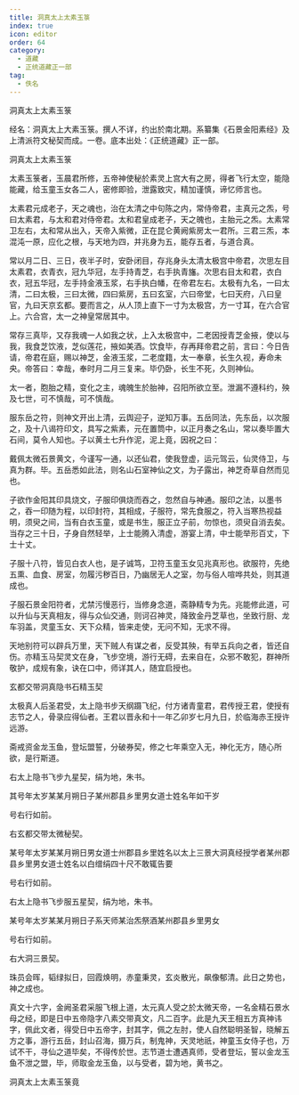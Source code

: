 ```yaml
---
title: 洞真太上太素玉箓
index: true
icon: editor
order: 64
category:
  - 道藏
  - 正统道藏正一部
tag:
  - 佚名
---
```


洞真太上太素玉箓  

经名：洞真太上大素玉箓。撰人不详，约出於南北期。系纂集《石景金阳素经》及上清派符文秘契而成。一卷。底本出处：《正统道藏》正一部。  

洞真太上太素玉箓  

太素玉箓者，玉晨君所修，五帝神使秘於素灵上宫大有之房，得者飞行太空，能隐能藏，给玉童玉女各二人，密修即验，泄露致灾，精加谨慎，谛忆师言也。  

太素君元成老子，天之魂也，治在太清之中句陈之内，常侍帝君，主真元之炁，号曰太素君，与太和君对侍帝君。太和君皇成老子，天之魄也，主胎元之炁。太素常卫左右，太和常从出入，天帝入紫微，正在昆仑黄阙紫房太一君所。三君三炁，本混沌一原，应化之根，与天地为四，并兆身为五，能存五者，与道合真。  

常以月二日、三日，夜半子时，安卧闭目，存兆身头太清太极宫中帝君，次思左目太素君，衣青衣，冠九华冠，左手持青芝，右手执青旛。次思右目太和君，衣白衣，冠五华冠，左手持金液玉浆，右手执白幡，在帝君左右。太极有九名，一曰太清，二曰太极，三曰太微，四曰紫房，五曰玄室，六曰帝堂，七曰天府，八曰皇官，九曰天京玄都。要而言之，从人顶上直下一寸为太极宫，方一寸耳，在六合官上。六合宫，太一之神皇常居其中。  

常存三真毕，又存我魂一人如我之状，上入太极宫中，二老因授青芝金掖，使以与我，我食芝饮液，芝似莲花，掖如美酒。饮食毕，存再拜帝君之前，言曰：今日告请，帝君在庭，赐以神芝，金液玉浆，二老度籍，太一奉章，长生久视，寿命未央。帝答曰：幸哉，奉时月二月三复来。毕仍卧，长生不死，久则神仙。  

太一者，胞胎之精，变化之主，魂魄生於胎神，召阳所欲立至。泄漏不遵科约，殃及七世，可不慎哉，可不慎哉。  

服东岳之符，则神文开出上清，云舆迎子，逆知万事。五岳同法，先东岳，以次服之，及十八谒符印文，具写之紫素，元在置筒中，以正月奏之名山，常以奏毕置大石间，莫令人知也。子以黄土七升作泥，泥上竟，因祝之曰：  

戴佩太微石景黄文，今谨写一通，以还仙君，使我登虚，运元驾云，仙灵侍卫，与真为群。毕。五岳悉如此法，则名山石室神仙之文，为子露出，神芝奇草自然而见也。  

子欲作金阳其印具烧文，子服印俱烧而吞之，忽然自与神通。服印之法，以墨书之，吞一印随为程，以印封符，其相成，子服符，常先食服之，符入当寒热视益明，须臾之间，当有白衣玉童，或是书生，服正立子前，勿惊也，须臾自消去矣。当存之三十日，子身自然轻举，上士能腾入清虚，游宴上清，中士能举形百丈，下士十丈。  

子服十八符，皆见白衣人也，是子诚笃，卫符玉童玉女见兆真形也。欲服符，先绝五熏、血食、房室，勿履污秽百日，乃幽居无人之室，勿与俗人喧哗共处，则其道成也。  

子服石景金阳符者，尤禁污慢恶行，当修身念道，斋静精专为先。兆能修此道，可以升仙与天真相友，得与众仙交通，则诃召神灵，降致金丹芝草也，坐致行厨、龙车羽盖，灵童玉女、天下众精，皆来走使，无问不知，无求不得。  

天地别符可以辟兵万里，天下贼人有谋之者，反受其殃，有举五兵向之者，皆还自伤。亦精玉马契灵文在身，飞步空境，游行无碍，去来自在，众邪不敢犯，群神所敬护，成规有象，诀在口中，师详其人，随宜启授也。  

玄都交带洞真隐书石精玉契  

太极真人后圣君受，太上隐书步天纲蹑飞纪，付方诸青童君，君传授王君，使授有志节之人，骨录应得仙者。王君以晋永和十一年乙卯岁七月九日，於临海赤王授许远游。  

斋戒资金龙玉鱼，登坛盟誓，分破券契，修之七年乘空入无，神化无方，随心所欲，是行斯道。  

右太上隐书飞步九星契，绢为地，朱书。  

其号年太岁某某月朔日子某州郡县乡里男女道士姓名年如干岁  

号右行如前。  

右玄都交带太微秘契。  

某号年太岁某某月朔日男女道士州郡县乡里姓名以太上三景大洞真经授学者某州郡县乡里男女道士姓名以白缯绢四十尺不敢辄告要  

号右行如前。  

右太上隐书飞步服五星契，绢为地，朱书。  

某号年太岁某某月朔日子系天师某治炁祭酒某州郡县乡里男女  

号右行如前。  

右大洞三景契。  

珠员会晖，韬绿拟日，回霞焕明，赤童秉灵，玄炎散光，飙像郁清。此日之势也，神之成也。  

真文十六字，金阙圣君采服飞根上道，太元真人受之於太微天帝，一名金精石景水母之经，即是日中五帝隐字八素交带真文，凡二百字。此是九天王相五方真神讳字，佩此文者，得受日中五帝字，封其字，佩之左肘，使人自然聪明圣智，晓解五方之事，游行五岳，封山召海，摄万兵，制鬼神，天灵地祇，神童玉女侍子也，万试不干，寻仙之道毕矣，不得传於世。志节道士遭遇真师，受者登坛，誓以金龙玉鱼不泄之盟，毕，师取金龙玉鱼，以与受者，碧为地，黄书之。  

洞真太上太素玉箓竟  
